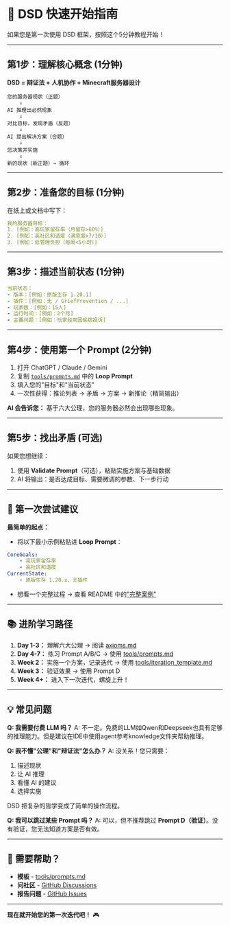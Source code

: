 # 🚀 DSD 快速开始指南

如果您是第一次使用 DSD 框架，按照这个5分钟教程开始！

---

## 第1步：理解核心概念 (1分钟)

**DSD = 辩证法 + 人机协作 + Minecraft服务器设计**

```
您的服务器现状（正题）
    ↓
AI 推理出必然现象
    ↓
对比目标，发现矛盾（反题）
    ↓
AI 提出解决方案（合题）
    ↓
您决策并实施
    ↓
新的现状（新正题）→ 循环
```

---

## 第2步：准备您的目标 (1分钟)

在纸上或文档中写下：

```yaml
我的服务器目标：
1. [例如：高玩家留存率（月留存>60%）]
2. [例如：高社区和谐度（满意度>7/10）]
3. [例如：低管理负担（每周<5小时）]
```

---

## 第3步：描述当前状态 (1分钟)

```yaml
当前状态：
- 版本：[例如：原版生存 1.20.1]
- 插件：[例如：无 / GriefPrevention / ...]
- 玩家数：[例如：15人]
- 运行时间：[例如：2个月]
- 主要问题：[例如：玩家经常因偷窃投诉]
```

---

## 第4步：使用第一个 Prompt (2分钟)

1. 打开 ChatGPT / Claude / Gemini
2. 复制 [`tools/prompts.md`](tools/prompts.md) 中的 **Loop Prompt**
3. 填入您的"目标"和"当前状态"
4. 一次性获得：推论列表 → 矛盾 → 方案 → 新推论（精简输出）

**AI 会告诉您：** 基于六大公理，您的服务器必然会出现哪些现象。

---

## 第5步：找出矛盾 (可选)

如果您想继续：
1. 使用 **Validate Prompt**（可选），粘贴实施方案与基础数据
2. AI 将输出：是否达成目标、需要微调的参数、下一步行动

---

## 🎯 第一次尝试建议

**最简单的起点：**
- 将以下最小示例粘贴进 **Loop Prompt**：

```yaml
CoreGoals:
    - 高玩家留存率
    - 高社区和谐度
CurrentState:
    - 原版生存 1.20.x，无插件
```
  
- 想看一个完整过程
    → 查看 README 中的["完整案例"](README.md#完整案例三次迭代示例)

---

## 📚 进阶学习路径

1. **Day 1-3：** 理解六大公理 → 阅读 [axioms.md](axioms.md)
2. **Day 4-7：** 练习 Prompt A/B/C → 使用 [tools/prompts.md](tools/prompts.md)
3. **Week 2：** 实施一个方案，记录迭代 → 使用 [tools/iteration_template.md](tools/iteration_template.md)
4. **Week 3：** 验证效果 → 使用 Prompt D
5. **Week 4+：** 进入下一次迭代，螺旋上升！

---

## 💡 常见问题

**Q: 我需要付费 LLM 吗？**
A: 不一定。免费的LLM如Qwen和Deepseek也具有足够的推理能力。但是建议在IDE中使用agent参考knowledge文件夹帮助推理。

**Q: 我不懂"公理"和"辩证法"怎么办？**
A: 没关系！您只需要：
1. 描述现状
2. 让 AI 推理
3. 看懂 AI 的建议
4. 选择实施

DSD 把复杂的哲学变成了简单的操作流程。

**Q: 我可以跳过某些 Prompt 吗？**
A: 可以，但不推荐跳过 **Prompt D（验证）**。没有验证，您无法知道方案是否有效。

---

## 🤝 需要帮助？

- **模板** - [tools/prompts.md](tools/prompts.md)
- **问社区** - [GitHub Discussions](../../discussions)
- **报告问题** - [GitHub Issues](../../issues)

---

**现在就开始您的第一次迭代吧！** 🎮
